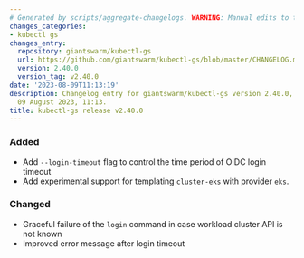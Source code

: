 ```yaml
---
# Generated by scripts/aggregate-changelogs. WARNING: Manual edits to this files will be overwritten.
changes_categories:
- kubectl gs
changes_entry:
  repository: giantswarm/kubectl-gs
  url: https://github.com/giantswarm/kubectl-gs/blob/master/CHANGELOG.md#2400---2023-08-09
  version: 2.40.0
  version_tag: v2.40.0
date: '2023-08-09T11:13:19'
description: Changelog entry for giantswarm/kubectl-gs version 2.40.0, published on
  09 August 2023, 11:13.
title: kubectl-gs release v2.40.0
---
```


### Added
- Add `--login-timeout` flag to control the time period of OIDC login timeout
- Add experimental support for templating `cluster-eks` with provider `eks`.
### Changed
- Graceful failure of the `login` command in case workload cluster API is not known
- Improved error message after login timeout
